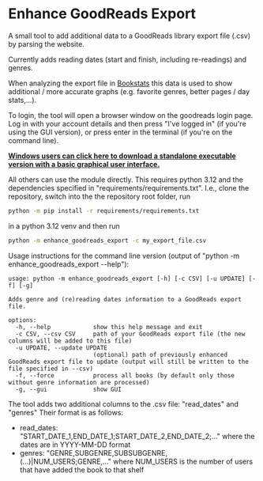 # Enhance GoodReads Export

A small tool to add additional data to a GoodReads library export file (.csv) by parsing the website.

Currently adds reading dates (start and finish, including re-readings) and genres.

When analyzing the export file in [Bookstats](https://almoturg.com/bookstats/) this data is used to show
additional / more accurate graphs (e.g. favorite genres, better pages / day stats,...).

To login, the tool will open a browser window on the goodreads login page. Log in with your account details and then
press "I've logged in" (if you're using the GUI version), or press enter in the terminal (if you're on the command line).

**[Windows users can click here to download a standalone executable version with a basic graphical user interface.](https://github.com/PaulKlinger/Enhance-GoodReads-Export/releases/latest/download/enhance_export_gui.exe)**

All others can use the module directly. This requires python 3.12 and the
dependencies specified in "requirements/requirements.txt". I.e., clone the repository, switch into the the repository
root folder, run
```bash
python -m pip install -r requirements/requirements.txt
```
in a python 3.12 venv and then run
```bash
python -m enhance_goodreads_export -c my_export_file.csv
```


Usage instructions for the command line version (output of "python -m enhance_goodreads_export --help"):

```commandline
usage: python -m enhance_goodreads_export [-h] [-c CSV] [-u UPDATE] [-f] [-g]

Adds genre and (re)reading dates information to a GoodReads export file.

options:
  -h, --help            show this help message and exit
  -c CSV, --csv CSV     path of your GoodReads export file (the new columns will be added to this file)
  -u UPDATE, --update UPDATE
                        (optional) path of previously enhanced GoodReads export file to update (output will still be written to the file specified in --csv)
  -f, --force           process all books (by default only those without genre information are processed)
  -g, --gui             show GUI
```

The tool adds two additional columns to the .csv file: "read_dates" and "genres"
Their format is as follows:

* read_dates: "START_DATE_1,END_DATE_1;START_DATE_2,END_DATE_2;..." where the dates are in YYYY-MM-DD format
* genres: "GENRE,SUBGENRE,SUBSUBGENRE,(...)|NUM_USERS;GENRE,..." where NUM_USERS is the number of users that have
added the book to that shelf
